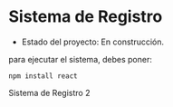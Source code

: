 <h1>Sistema de Registro</h1>

- Estado del proyecto: En construcción.

para ejecutar el sistema, debes poner:

```npm install react```

Sistema de Registro 2
